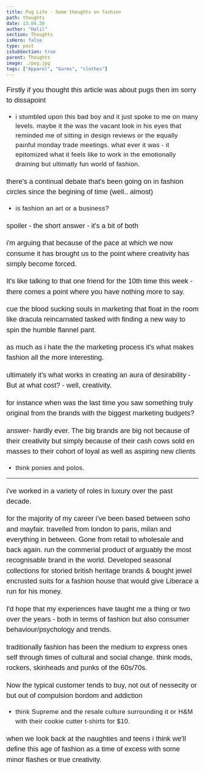 ```yaml
---
title: Pug Life - Some thoughts on fashion
path: thoughts
date: 13.04.20
author: "Halil"
section: Thoughts
isHero: false
type: post
isSubSection: true
parent: Thoughts
image: ./pug.jpg
tags: ["Apparel", "Garms", "clothes"]
---
```

<style>

@import url('https://fonts.googleapis.com/css2?family=Marck+Script&display=swap');
@import url('https://fonts.googleapis.com/css2?family=Lato:ital,wght@0,400;0,700;1,400;1,700&display=swap');
@import url('https://fonts.googleapis.com/css2?family=Changa&display=swap');

p {
    font-size: 0.9rem;
    line-height: 1.85rem;
    font-family: 'Lato', sans-serif;
}

ul > li {
    font-size: 0.9rem;
    line-height: 1.45rem;
    letter-spacing: 0.025rem;
    font-family: 'Lato', sans-serif;
}

h4 {
    font-family: Arial, Helvetica, sans-serif;
    font-size: 1.4rem;
    letter-spacing: 0.005rem;
    color: #000000
    padding: 0;
    margin: 10px 0 30px 0;
}

@media (min-width: 768px) {

    p {
        font-size: 1.15rem;
        line-height: 1.7rem;
        font-family: 'Nunito', sans-serif;sans-serif;
    }

    ul > li {
        font-size: 1.05rem;
        line-height: 1.55rem;
        font-family: 'Nunito', sans-serif;sans-serif;
    }

    h4 {
        font-size: 1.8rem;
    }
}

@media (min-width: 1024px) {

    p {
        font-size: 1.15rem;
        line-height: 1.7rem;
        font-family: 'Nunito', sans-serif;sans-serif;
    }

    ul > li {
        font-size: 1.05rem;
        line-height: 1.55rem;
        font-family: 'Nunito', sans-serif;sans-serif;
    }

    h4 {
        font-size: 2rem;
    }
}

</style>

Firstly if you thought this article was about pugs then im sorry to dissapoint 
- i stumbled upon this bad boy and it just spoke to me on many levels.
maybe it the was the vacant look in his eyes that reminded me of sitting in design reviews
or the equally painful monday trade meetings.
what ever it was - it epitomized what it feels like to work in the emotionally draining but 
ultimatly fun world of fashion.

there's a continual debate that's been going on in fashion circles since the begining of time (well.. almost) 
- is fashion an art or a business?

spoiler - the short answer - it's a bit of both

i'm arguing that
because of the pace at which we now consume it has brought us to the point where creativity 
has simply become forced.

It's like talking to that one friend for the 10th time this week - there comes a point where you have nothing
more to say.

cue the blood sucking souls in marketing that float in the room like 
dracula reincarnated tasked with finding a new way to spin the humble flannel pant.

as much as i hate the the marketing process it's what makes fashion all the more interesting.

ultimately it's what works in creating an aura of desirability - But at what cost? - well, creativity.

for instance when was the last time you saw something truly original from the brands with the biggest marketing budgets?

answer- hardly ever. The big brands are big not because of their creativity but simply because of their 
cash cows sold en masses to their cohort of loyal as well as aspiring new clients 
- think ponies and polos.

------------

i've worked in a variety of roles in luxury over the past decade.

for the majority of my career i've been based between soho and mayfair.
travelled from london to paris, milan and everything in between.
Gone from retail to wholesale and back again.
run the commerial product of arguably the most recognisable brand in the world. 
Developed seasonal collections for storied british heritage brands
& bought jewel encrusted suits for a fashion house that would give Liberace a run for his money.

I'd hope that my experiences have taught me a thing or two over the years - both in terms of fashion but also
consumer behaviour/psychology and trends.

traditionally fashion has been the medium to express ones self through times of cultural and social change.
think mods, rockers, skinheads and punks of the 60s/70s.

Now the typical customer tends to buy, not out of nessecity or but out of compulsion bordom and addiction 
- think Supreme and the resale culture surrounding it or H&M with their cookie cutter t-shirts for $10.

when we look back at the naughties and teens i think we'll define this age of fashion 
as a time of excess with some minor flashes or true creativity.